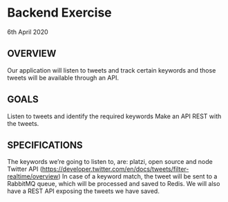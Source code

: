 # Backend Exercise

6th April 2020

## OVERVIEW

Our application will listen to tweets and track certain keywords and those tweets will be available through an API.

## GOALS

Listen to tweets and identify the required keywords
Make an API REST with the tweets.

## SPECIFICATIONS

The keywords we’re going to listen to, are: platzi, open source and node Twitter API (https://developer.twitter.com/en/docs/tweets/filter-realtime/overview) 
In case of a keyword match, the tweet will be sent to a RabbitMQ queue, which will be processed and saved to Redis. We will also have a REST API exposing the tweets we have saved.
